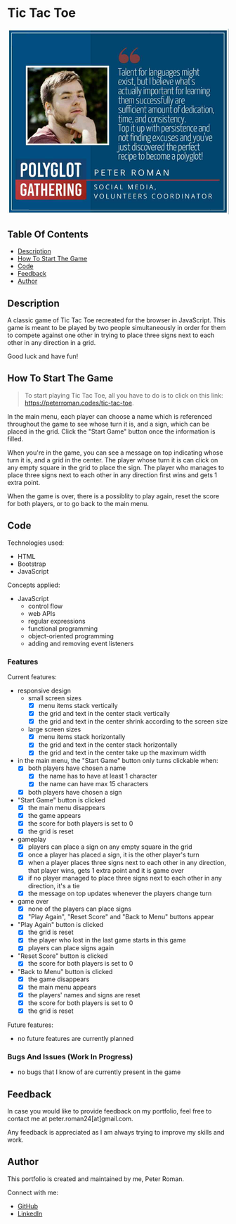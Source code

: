 # Tic Tac Toe

![Tic Tac Toe preview](images/projects/polyglot-gathering-laptop.jpg)

## Table Of Contents

* [Description](#description)
* [How To Start The Game](#how-to-start-this-game)
* [Code](#code)
* [Feedback](#feedback)
* [Author](#author)

## Description

A classic game of Tic Tac Toe recreated for the browser in JavaScript. This game is meant to be played by two people simultaneously in order for them to compete against one other in trying to place three signs next to each other in any direction in a grid.

Good luck and have fun!


## How To Start The Game

> To start playing Tic Tac Toe, all you have to do is to click on this link: <https://peterroman.codes/tic-tac-toe>.

In the main menu, each player can choose a name which is referenced throughout the game to see whose turn it is, and a sign, which can be placed in the grid. Click the "Start Game" button once the information is filled.

When you're in the game, you can see a message on top indicating whose turn it is, and a grid in the center. The player whose turn it is can click on any empty square in the grid to place the sign. The player who manages to place three signs next to each other in any direction first wins and gets 1 extra point.

When the game is over, there is a possiblity to play again, reset the score for both players, or to go back to the main menu.

## Code

Technologies used:
* HTML
* Bootstrap
* JavaScript

Concepts applied:

* JavaScript
    * control flow
    * web APIs
    * regular expressions
    * functional programming
    * object-oriented programming
    * adding and removing event listeners

### Features

Current features:

* responsive design
    * small screen sizes
        - [x] menu items stack vertically
        - [x] the grid and text in the center stack vertically
        - [x] the grid and text in the center shrink according to the screen size
    * large screen sizes
        - [x] menu items stack horizontally
        - [x] the grid and text in the center stack horizontally
        - [x] the grid and text in the center take up the maximum width

* in the main menu, the "Start Game" button only turns clickable when:
    - [x] both players have chosen a name
        - [x] the name has to have at least 1 character
        - [x] the name can have max 15 characters
    - [x] both players have chosen a sign

* "Start Game" button is clicked
    - [x] the main menu disappears
    - [x] the game appears
    - [x] the score for both players is set to 0
    - [x] the grid is reset

* gameplay
    - [x] players can place a sign on any empty square in the grid
    - [x] once a player has placed a sign, it is the other player's turn
    - [x] when a player places three signs next to each other in any direction, that player wins, gets 1 extra point and it is game over
    - [x] if no player managed to place three signs next to each other in any direction, it's a tie
    - [x] the message on top updates whenever the players change turn

* game over
    - [x] none of the players can place signs
    - [x] "Play Again", "Reset Score" and "Back to Menu" buttons appear

* "Play Again" button is clicked
    - [x] the grid is reset
    - [x] the player who lost in the last game starts in this game
    - [x] players can place signs again

* "Reset Score" button is clicked
    - [x] the score for both players is set to 0

* "Back to Menu" button is clicked
    - [x] the game disappears
    - [x] the main menu appears
    - [x] the players' names and signs are reset
    - [x] the score for both players is set to 0
    - [x] the grid is reset

Future features:

* no future features are currently planned

### Bugs And Issues (Work In Progress)

* no bugs that I know of are currently present in the game

## Feedback

In case you would like to provide feedback on my portfolio, feel free to contact me at peter.roman24[at]gmail.com.

Any feedback is appreciated as I am always trying to improve my skills and work.

## Author

This portfolio is created and maintained by me, Peter Roman.

Connect with me:
* [GitHub](https://github.com/peterRomanDev)
* [LinkedIn](https://www.linkedin.com/in/proman2/)
